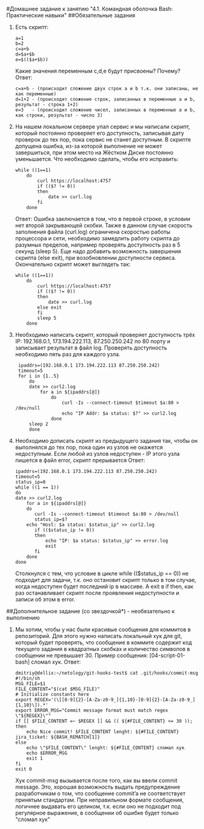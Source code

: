 #Домашнее задание к занятию "4.1. Командная оболочка Bash: Практические навыки"
##Обязательные задания
1. Есть скрипт:
    ```shell
    a=1
    b=2
    c=a+b
    d=$a+$b
    e=$(($a+$b))
    ```
    Какие значения переменным c,d,e будут присвоены?
    Почему?
    Ответ:
    ```shell
    c=a+b - (происходит сложение двух строк a и b т.к. они записаны, не как переменные)
    d=1+2 - (происходит сложение строк, записанных в переменные a и b, результат - строка 1+2)
    e=3   - (происходит сложение чисел, записанных в переменные a и b, как строки, результат - число 3)
    ```
    
2. На нашем локальном сервере упал сервис и мы написали скрипт, который постоянно проверяет его доступность, записывая дату проверок до тех пор, пока сервис не станет доступным. В скрипте допущена ошибка, из-за которой выполнение не может завершиться, при этом место на Жёстком Диске постоянно уменьшается. Что необходимо сделать, чтобы его исправить:

    ```shell
    while ((1==1)
        do
            curl https://localhost:4757
            if (($? != 0))
            then
                date >> curl.log
            fi
        done
    ```
    Ответ:
    Ошибка заключается в том, что в первой строке, в условии нет второй закрывающей скобки.
    Также в данном случае скорость заполнения файла (curl.log) ограничена скоростью работы процессора и сети, необходимо замедлить работу скрипта до разумных пределов, например проверять доступность раз в 5 секунд (sleep 5).
    Еще надо добавить возможность завершения скрипта (else exit), при возобновлении доступности сервиса.
    Окончательно скрипт может выглядеть так:
    ```shell
    while ((1==1))
        do
            curl https://localhost:4757
            if (($? != 0))
            then
                date >> curl.log
            else exit
            fi
            sleep 5
        done
    ```

3. Необходимо написать скрипт, который проверяет доступность трёх IP: 192.168.0.1, 173.194.222.113, 87.250.250.242 по 80 порту и записывает результат в файл log. Проверять доступность необходимо пять раз для каждого узла.

   ```shell
    ipaddrs=(192.168.0.1 173.194.222.113 87.250.250.242)
    timeout=5
    for i in {1..5}
        do
        date >> curl2.log
            for a in ${ipaddrs[@]}
                do
                    curl -Is --connect-timeout $timeout $a:80 > /dev/null
                    echo "IP Addr: $a status: $?" >> curl2.log
                done
	    sleep 2
        done
    ```


4. Необходимо дописать скрипт из предыдущего задания так, чтобы он выполнялся до тех пор, пока один из узлов не окажется недоступным. Если любой из узлов недоступен - IP этого узла пишется в файл error, скрипт прерывается
    Ответ:
    
    ```shell
    ipaddrs=(192.168.0.1 173.194.222.113 87.250.250.242)
    timeout=5
    status_ip=0
    while ((1 == 1))
    do
    date >> curl2.log
        for a in ${ipaddrs[@]}
        do
           curl -Is --connect-timeout $timeout $a:80 > /dev/null
           status_ip=$?
        echo "Host: $a status: $status_ip" >> curl2.log
           if (($status_ip != 0))
           then
               echo "IP: $a status: $status_ip" >> error.log
               exit
           fi
        done
    done
    ```
    Столкнулся с тем, что условие в цикле while (($status_ip == 0)) не подходит для задачи, т.к. оно остановит скрипт только в том случае, когда недоступен будет последний ip в массиве. А exit в if then, как раз останавливает скрипт после проявления недоступности и записи об этом в error.     

##Дополнительное задание (со звездочкой*) - необязательно к выполнению

1. Мы хотим, чтобы у нас были красивые сообщения для коммитов в репозиторий. Для этого нужно написать локальный хук для git, который будет проверять, что сообщение в коммите содержит код текущего задания в квадратных скобках и количество символов в сообщении не превышает 30. Пример сообщения: [04-script-01-bash] сломал хук.
    Ответ:

    ```shell
    dmitriy@dellix:~/netology/git-hooks-test$ cat .git/hooks/commit-msg 
    #!/bin/sh
    MSG_FILE=$1
    FILE_CONTENT="$(cat $MSG_FILE)"
    # Initialize constants here
    export REGEX='(\[[0-9]{2}-[A-Za-z0-9_]{1,10}-[0-9]{2}-[A-Za-z0-9_]{1,10}\]).*'
    export ERROR_MSG="Commit message format must match regex \"${REGEX}\""
    if [[ $FILE_CONTENT =~ $REGEX ]] && (( ${#FILE_CONTENT} <= 30 )); then
        echo Nice commit! $FILE_CONTENT lenght: ${#FILE_CONTENT} jira_ticket: ${BASH_REMATCH[1]}
    else
        echo \"$FILE_CONTENT\" lenght: ${#FILE_CONTENT} сломал хук
        echo $ERROR_MSG
        exit 1
    fi
    exit 0
    ```
    Хук commit-msg вызывается после того, как вы ввели commit message. Это, хорошая возможность выдать предупреждение разработчикам о том, что сообщение commit’a не соответствует принятым стандартам.
    При неправильном формате сообщения, логичнее выдавать его целиком, т.к. если оно не подходит под регулярное выражение, в сообщении об ошибке будет только "сломал хук" 